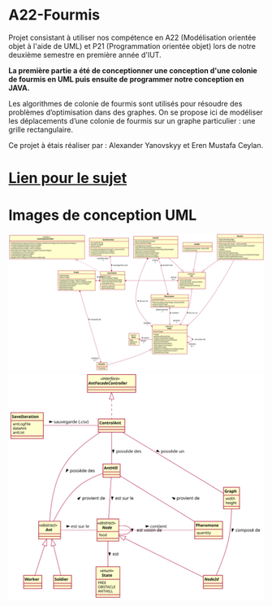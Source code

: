 # A22-Fourmis

Projet consistant à utiliser nos compétence en A22 (Modélisation orientée objet à l'aide de UML) et P21 (Programmation orientée objet) lors de notre deuxième semestre en première année d'IUT.

**La première partie a été de conceptionner une conception d'une colonie de fourmis en UML puis ensuite de programmer notre conception en JAVA.**

Les algorithmes de colonie de fourmis sont utilisés pour résoudre des problèmes d’optimisation dans des
graphes. On se propose ici de modéliser les déplacements d’une colonie de fourmis sur un graphe particulier :
une grille rectangulaire.

Ce projet à étais réaliser par : Alexander Yanovskyy et Eren Mustafa Ceylan.

# [Lien pour le sujet](https://cdn.discordapp.com/attachments/801466518843555864/834023140094378014/projet2021.pdf)

# Images de conception UML 
![](Fourmis_DC_V2.svg)
![](Fourmis_DCa_V2.svg)
